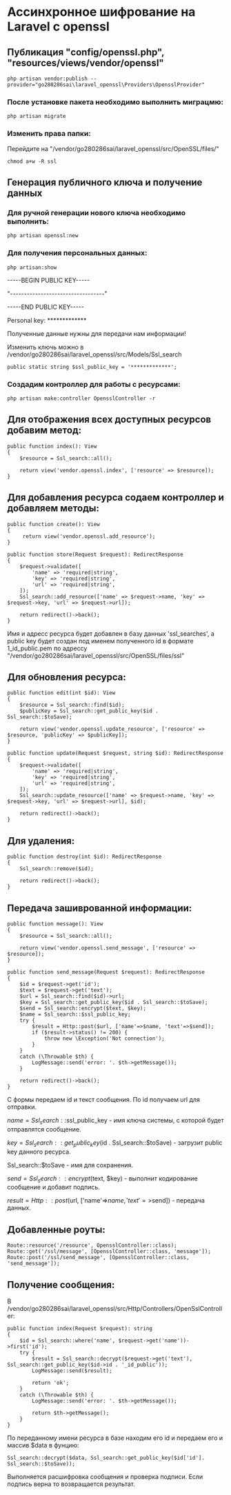 # **Ассинхронное шифрование на Laravel с openssl**

## Публикация "config/openssl.php", "resources/views/vendor/openssl"

    php artisan vendor:publish --provider="go280286sai\laravel_openssl\Providers\OpensslProvider"

### После установке пакета необходимо выполнить миграцмю:

    php artisan migrate

### Изменить права папки:

Перейдите на "/vendor/go280286sai/laravel_openssl/src/OpenSSL/files/"

    chmod a+w -R ssl

## Генерация публичного ключа и получение данных

### Для ручной генерации нового ключа необходимо выполнить:

    php artisan openssl:new

### Для получения персональных данных:

    php artisan:show

-----BEGIN PUBLIC KEY-----

"----------------------------------"

-----END PUBLIC KEY-----

Personal key: *************

Полученные данные нужны для передачи нам информации!

Изменить ключь можно в /vendor/go280286sai/laravel_openssl/src/Models/Ssl_search

    public static string $ssl_public_key = '*************';

### Создадим контроллер для работы с ресурсами:

    php artisan make:controller OpensslController -r

## Для отображения всех доступных ресурсов добавим метод: 

    public function index(): View
    {
        $resource = Ssl_search::all();

        return view('vendor.openssl.index', ['resource' => $resource]);
    }

## Для добавления ресурса содаем контроллер и добавляем методы:

    public function create(): View
    {
         return view('vendor.openssl.add_resource');
    }

    public function store(Request $request): RedirectResponse
    {
        $request->validate([
            'name' => 'required|string',
            'key' => 'required|string',
            'url' => 'required|string',
        ]);
        Ssl_search::add_resource(['name' => $request->name, 'key' => $request->key, 'url' => $request->url]);

        return redirect()->back();
    }

Имя и адресс ресурса будет добавлен в базу данных 'ssl_searches', а public key будет создан под именем полученного id
в формате 1_id_public.pem по адрессу "/vendor/go280286sai/laravel_openssl/src/OpenSSL/files/ssl"

## Для обновления ресурса:

    public function edit(int $id): View
    {
        $resource = Ssl_search::find($id);
        $publicKey = Ssl_search::get_public_key($id . Ssl_search::$toSave);

        return view('vendor.openssl.update_resource', ['resource' => $resource, 'publicKey' => $publicKey]);
    }

    public function update(Request $request, string $id): RedirectResponse
    {
        $request->validate([
            'name' => 'required|string',
            'key' => 'required|string',
            'url' => 'required|string',
        ]);
        Ssl_search::update_resource(['name' => $request->name, 'key' => $request->key, 'url' => $request->url], $id);

        return redirect()->back();
    }

## Для удаления:

    public function destroy(int $id): RedirectResponse
    {
        Ssl_search::remove($id);

        return redirect()->back();
    }

## Передача зашиврованной информации:

    public function message(): View
    {
        $resource = Ssl_search::all();

        return view('vendor.openssl.send_message', ['resource' => $resource]);
    }

    public function send_message(Request $request): RedirectResponse
    {
        $id = $request->get('id');
        $text = $request->get('text');
        $url = Ssl_search::find($id)->url;
        $key = Ssl_search::get_public_key($id . Ssl_search::$toSave);
        $send = Ssl_search::encrypt($text, $key);
        $name = Ssl_search::$ssl_public_key;
        try {
            $result = Http::post($url, ['name'=>$name, 'text'=>$send]);
            if ($result->status() != 200) {
                throw new \Exception('Not connection');
            }
        }
        catch (\Throwable $th) {
            LogMessage::send('error: '. $th->getMessage());
        }

        return redirect()->back();
    }
    
С формы передаем id и текст сообщения. По id получаем url для отправки.

$name = Ssl_search::$ssl_public_key - имя ключа системы, с которой будет отправлятся сообщение.

$key = Ssl_search::get_public_key($id . Ssl_search::$toSave) - загрузит public key данного ресурса.

Ssl_search::$toSave - имя для сохранения.

$send = Ssl_search::encrypt($text, $key) - выполнит кодирование сообщение и добавит подпись.

$result = Http::post($url, ['name'=>$name, 'text'=>$send]) - передача данных.

## Добавленные роуты:

    Route::resource('/resource', OpensslController::class);
    Route::get('/ssl/message', [OpensslController::class, 'message']);
    Route::post('/ssl/send_message', [OpensslController::class, 'send_message']);

## Получение сообщения:

В /vendor/go280286sai/laravel_openssl/src/Http/Controllers/OpenSslController:

    public function index(Request $request): string
    {
        $id = Ssl_search::where('name', $request->get('name'))->first('id');
        try {
            $result = Ssl_search::decrypt($request->get('text'), Ssl_search::get_public_key($id->id . '_id_public'));
            LogMessage::send($result);

            return 'ok';
        }
        catch (\Throwable $th) {
            LogMessage::send('error: '. $th->getMessage());

            return $th->getMessage();
        }
    }

По переданному имени ресурса в базе находим его id и передаем его и массив $data в фунцию:

    Ssl_search::decrypt($data, Ssl_search::get_public_key($id['id']. Ssl_search::$toSave));

Выполняется расшифровка сообщения и проверка подписи. Если подпись верна то возвращается результат.

